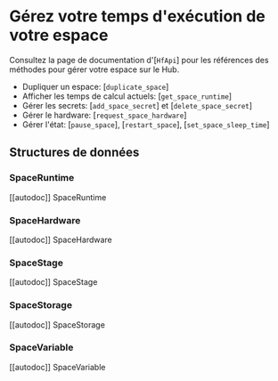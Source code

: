 <!--⚠️ Note that this file is in Markdown but contain specific syntax for our doc-builder (similar to MDX) that may not be
rendered properly in your Markdown viewer.
-->

# Gérez votre temps d'exécution de votre espace

Consultez la page de documentation d'[`HfApi`] pour les références des méthodes pour gérer votre espace
sur le Hub.

- Dupliquer un espace: [`duplicate_space`]
- Afficher les temps de calcul actuels: [`get_space_runtime`]
- Gérer les secrets: [`add_space_secret`] et [`delete_space_secret`]
- Gérer le hardware: [`request_space_hardware`]
- Gérer l'état: [`pause_space`], [`restart_space`], [`set_space_sleep_time`]

## Structures de données

### SpaceRuntime

[[autodoc]] SpaceRuntime

### SpaceHardware

[[autodoc]] SpaceHardware

### SpaceStage

[[autodoc]] SpaceStage

### SpaceStorage

[[autodoc]] SpaceStorage

### SpaceVariable

[[autodoc]] SpaceVariable


